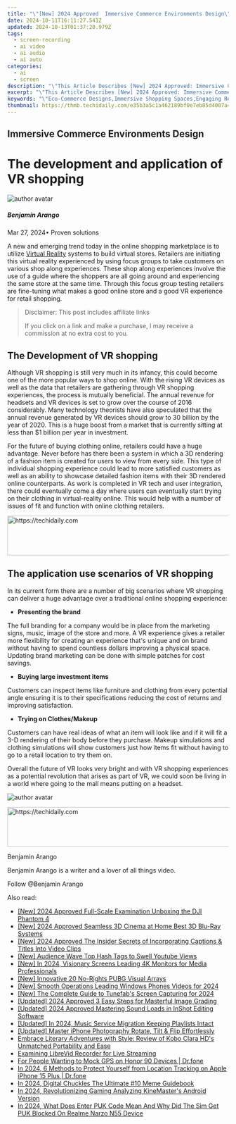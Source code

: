 ```yaml
---
title: "\"[New] 2024 Approved  Immersive Commerce Environments Design\""
date: 2024-10-11T16:11:27.541Z
updated: 2024-10-13T01:37:20.979Z
tags: 
  - screen-recording
  - ai video
  - ai audio
  - ai auto
categories: 
  - ai
  - screen
description: "\"This Article Describes [New] 2024 Approved: Immersive Commerce Environments Design\""
excerpt: "\"This Article Describes [New] 2024 Approved: Immersive Commerce Environments Design\""
keywords: "\"Eco-Commerce Designs,Immersive Shopping Spaces,Engaging Retail Layouts,Innovative Marketplaces,Interactive Buying Zones,Dynamic Commerce Rooms,Virtual Trade Areas\""
thumbnail: https://thmb.techidaily.com/e35b3a5c1a462189bf0e7eb85d4007a41df15f6c2fae50b407ca5b13b61d24c2.jpg
---
```


## Immersive Commerce Environments Design

# The development and application of VR shopping

![author avatar](https://images.wondershare.com/filmora/article-images/benjamin-arango-author.jpg)

##### Benjamin Arango

 Mar 27, 2024• Proven solutions

 A new and emerging trend today in the online shopping marketplace is to utilize [Virtual Reality](https://tools.techidaily.com/wondershare/filmora/download/) systems to build virtual stores. Retailers are initiating this virtual reality experienced by using focus groups to take customers on various shop along experiences. These shop along experiences involve the use of a guide where the shoppers are all going around and experiencing the same store at the same time. Through this focus group testing retailers are fine-tuning what makes a good online store and a good VR experience for retail shopping.

>  Disclaimer: This post includes affiliate links
>
>  If you click on a link and make a purchase, I may receive a commission at no extra cost to you.
>

## The Development of VR shopping

 Although VR shopping is still very much in its infancy, this could become one of the more popular ways to shop online. With the rising VR devices as well as the data that retailers are gathering through VR shopping experiences, the process is mutually beneficial. The annual revenue for headsets and VR devices is set to grow over the course of 2016 considerably. Many technology theorists have also speculated that the annual revenue generated by VR devices should grow to 30 billion by the year of 2020\. This is a huge boost from a market that is currently sitting at less than $1 billion per year in investment.

 For the future of buying clothing online, retailers could have a huge advantage. Never before has there been a system in which a 3D rendering of a fashion item is created for users to view from every side. This type of individual shopping experience could lead to more satisfied customers as well as an ability to showcase detailed fashion items with their 3D rendered online counterparts. As work is completed in VR tech and user integration, there could eventually come a day where users can eventually start trying on their clothing in virtual-reality online. This would help with a number of issues of fit and function with online clothing retailers.

<!-- affiliate ads begin -->
<a href="https://appsumo.8odi.net/c/5597632/2043597/7443" target="_top" id="2043597">
  <img src="//a.impactradius-go.com/display-ad/7443-2043597" border="0" alt="https://techidaily.com" width="728" height="90"/>
</a>
<img height="0" width="0" src="https://appsumo.8odi.net/i/5597632/2043597/7443" style="position:absolute;visibility:hidden;" border="0" />
<!-- affiliate ads end -->

## The application use scenarios of VR shopping

 In its current form there are a number of big scenarios where VR shopping can deliver a huge advantage over a traditional online shopping experience:

* **Presenting the brand**

 The full branding for a company would be in place from the marketing signs, music, image of the store and more. A VR experience gives a retailer more flexibility for creating an experience that's unique and on brand without having to spend countless dollars improving a physical space. Updating brand marketing can be done with simple patches for cost savings.

* **Buying large investment items**

 Customers can inspect items like furniture and clothing from every potential angle ensuring it is to their specifications reducing the cost of returns and improving satisfaction.

* **Trying on Clothes/Makeup**

 Customers can have real ideas of what an item will look like and if it will fit a 3-D rendering of their body before they purchase. Makeup simulations and clothing simulations will show customers just how items fit without having to go to a retail location to try them on.

 Overall the future of VR looks very bright and with VR shopping experiences as a potential revolution that arises as part of VR, we could soon be living in a world where going to the mall means putting on a headset.

![author avatar](https://images.wondershare.com/filmora/article-images/benjamin-arango-author.jpg)

<!-- affiliate ads begin -->
<a href="https://appsumo.8odi.net/c/5597632/2068439/7443" target="_top" id="2068439">
  <img src="//a.impactradius-go.com/display-ad/7443-2068439" border="0" alt="https://techidaily.com" width="728" height="90"/>
</a>
<img height="0" width="0" src="https://appsumo.8odi.net/i/5597632/2068439/7443" style="position:absolute;visibility:hidden;" border="0" />
<!-- affiliate ads end -->

Benjamin Arango

Benjamin Arango is a writer and a lover of all things video.

Follow @Benjamin Arango


<ins class="adsbygoogle"
     style="display:block"
     data-ad-format="autorelaxed"
     data-ad-client="ca-pub-7571918770474297"
     data-ad-slot="1223367746"></ins>



<ins class="adsbygoogle"
     style="display:block"
     data-ad-client="ca-pub-7571918770474297"
     data-ad-slot="8358498916"
     data-ad-format="auto"
     data-full-width-responsive="true"></ins>


<span class="atpl-alsoreadstyle">Also read:</span>
<div><ul>
<li><a href="https://article-files.techidaily.com/new-2024-approved-full-scale-examination-unboxing-the-dji-phantom-4/"><u>[New] 2024 Approved Full-Scale Examination Unboxing the DJI Phantom 4</u></a></li>
<li><a href="https://article-files.techidaily.com/new-2024-approved-seamless-3d-cinema-at-home-best-3d-blu-ray-systems/"><u>[New] 2024 Approved Seamless 3D Cinema at Home Best 3D Blu-Ray Systems</u></a></li>
<li><a href="https://article-files.techidaily.com/new-2024-approved-the-insider-secrets-of-incorporating-captions-and-titles-into-video-clips/"><u>[New] 2024 Approved The Insider Secrets of Incorporating Captions & Titles Into Video Clips</u></a></li>
<li><a href="https://youtube-video-recordings.techidaily.com/new-audience-wave-top-hash-tags-to-swell-youtube-views/"><u>[New] Audience Wave Top Hash Tags to Swell Youtube Views</u></a></li>
<li><a href="https://article-files.techidaily.com/new-in-2024-visionary-screens-leading-4k-monitors-for-media-professionals/"><u>[New] In 2024, Visionary Screens Leading 4K Monitors for Media Professionals</u></a></li>
<li><a href="https://article-helps.techidaily.com/new-innovative-20-no-rights-pubg-visual-arrays/"><u>[New] Innovative 20 No-Rights PUBG Visual Arrays</u></a></li>
<li><a href="https://article-files.techidaily.com/new-smooth-operations-leading-windows-phones-videos-for-2024/"><u>[New] Smooth Operations Leading Windows Phones Videos for 2024</u></a></li>
<li><a href="https://screen-capture.techidaily.com/new-the-complete-guide-to-tunefabs-screen-capturing-for-2024/"><u>[New] The Complete Guide to Tunefab's Screen Capturing for 2024</u></a></li>
<li><a href="https://fox-glue.techidaily.com/updated-2024-approved-3-easy-steps-for-masterful-image-grading/"><u>[Updated] 2024 Approved 3 Easy Steps for Masterful Image Grading</u></a></li>
<li><a href="https://article-files.techidaily.com/updated-2024-approved-mastering-sound-loads-in-inshot-editing-software/"><u>[Updated] 2024 Approved Mastering Sound Loads in InShot Editing Software</u></a></li>
<li><a href="https://article-files.techidaily.com/updated-in-2024-music-service-migration-keeping-playlists-intact/"><u>[Updated] In 2024, Music Service Migration Keeping Playlists Intact</u></a></li>
<li><a href="https://article-files.techidaily.com/updated-master-iphone-photography-rotate-tilt-and-flip-effortlessly/"><u>[Updated] Master iPhone Photography Rotate, Tilt & Flip Effortlessly</u></a></li>
<li><a href="https://buynow-info.techidaily.com/embrace-literary-adventures-with-style-review-of-kobo-clara-hds-unmatched-portability-and-ease/"><u>Embrace Literary Adventures with Style: Review of Kobo Clara HD's Unmatched Portability and Ease</u></a></li>
<li><a href="https://video-screen-grab.techidaily.com/examining-librevid-recorder-for-live-streaming/"><u>Examining LibreVid Recorder for Live Streaming</u></a></li>
<li><a href="https://android-location.techidaily.com/for-people-wanting-to-mock-gps-on-honor-90-devices-drfone-by-drfone-virtual/"><u>For People Wanting to Mock GPS on Honor 90 Devices | Dr.fone</u></a></li>
<li><a href="https://iphone-location.techidaily.com/in-2024-6-methods-to-protect-yourself-from-location-tracking-on-apple-iphone-15-plus-drfone-by-drfone-virtual-ios/"><u>In 2024, 6 Methods to Protect Yourself from Location Tracking on Apple iPhone 15 Plus | Dr.fone</u></a></li>
<li><a href="https://article-files.techidaily.com/in-2024-digital-chuckles-the-ultimate-10-meme-guidebook/"><u>In 2024, Digital Chuckles The Ultimate #10 Meme Guidebook</u></a></li>
<li><a href="https://extra-approaches.techidaily.com/in-2024-revolutionizing-gaming-analyzing-kinemasters-android-version/"><u>In 2024, Revolutionizing Gaming Analyzing KineMaster's Android Version</u></a></li>
<li><a href="https://sim-unlock.techidaily.com/in-2024-what-does-enter-puk-code-mean-and-why-did-the-sim-get-puk-blocked-on-realme-narzo-n55-device-by-drfone-android/"><u>In 2024, What Does Enter PUK Code Mean And Why Did The Sim Get PUK Blocked On Realme Narzo N55 Device</u></a></li>
</ul></div>

